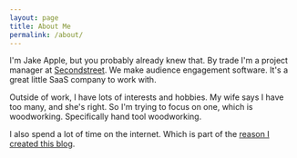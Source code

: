 ```yaml
---
layout: page
title: About Me
permalink: /about/
---
```


I'm Jake Apple, but you probably already knew that. By trade I'm a project manager at [Secondstreet](http://secondstreet.com). We make audience engagement software. It's a great little SaaS company to work with.

Outside of work, I have lots of interests and hobbies. My wife says I have too many, and she's right. So I'm trying to focus on one, which is woodworking. Specifically hand tool woodworking.

I also spend a lot of time on the internet. Which is part of the [reason I created this blog](/blog/why). 
